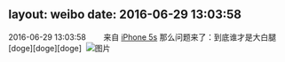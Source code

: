 layout: weibo
date: 2016-06-29 13:03:58
---
<meta name="referrer" content="no-referrer" />

2016-06-29 13:03:58  &nbsp;&nbsp;&nbsp;&nbsp;&nbsp;&nbsp; 来自 <a href="sinaweibo://customweibosource" rel="nofollow">iPhone 5s</a>
那么问题来了：到底谁才是大白腿[doge][doge][doge] ​​​
![图片](https://ww3.sinaimg.cn/large/6d2a6003jw1f5c0fbt3xpj20qo0zk0zt.jpg)
